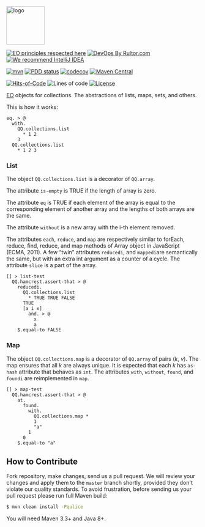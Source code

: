 <img alt="logo" src="https://www.objectionary.com/cactus.svg" height="100px" />

[![EO principles respected here](https://www.elegantobjects.org/badge.svg)](https://www.elegantobjects.org)
[![DevOps By Rultor.com](http://www.rultor.com/b/objectionary/eo-collections)](http://www.rultor.com/p/objectionary/eo-collections)
[![We recommend IntelliJ IDEA](https://www.elegantobjects.org/intellij-idea.svg)](https://www.jetbrains.com/idea/)

[![mvn](https://github.com/objectionary/eo-collections/actions/workflows/mvn.yml/badge.svg?branch=master)](https://github.com/objectionary/eo-collections/actions/workflows/mvn.yml)
[![PDD status](http://www.0pdd.com/svg?name=objectionary/eo-collections)](http://www.0pdd.com/p?name=objectionary/eo-collections)
[![codecov](https://codecov.io/gh/objectionary/eo-collections/branch/master/graph/badge.svg)](https://codecov.io/gh/objectionary/eo-collections)
[![Maven Central](https://img.shields.io/maven-central/v/org.eolang/eo-collections.svg)](https://maven-badges.herokuapp.com/maven-central/org.eolang/eo-collections)

[![Hits-of-Code](https://hitsofcode.com/github/objectionary/eo-collections)](https://hitsofcode.com/view/github/objectionary/eo-collections)
![Lines of code](https://img.shields.io/tokei/lines/github/objectionary/eo-collections)
[![License](https://img.shields.io/badge/license-MIT-green.svg)](https://github.com/objectionary/eo-collections/blob/master/LICENSE.txt)

[EO](https://www.eolang.org) objects for collections. The abstractions of lists, maps, sets, and others.

This is how it works:

```
eq. > @
  with.
    QQ.collections.list
      * 1 2
    3
  QQ.collections.list
    * 1 2 3
```

### List
The object `QQ.collections.list` is a decorator of `QQ.array`.

The attribute `is-empty` is TRUE if the length of array is zero.

The attribute `eq` is TRUE if each element of the array is equal to the corresponding element of another array and the lengths of both arrays are the same.

The attribute `without` is a new array with the i-th element removed.

The attributes `each`, `reduce`, and `map` are respectively similar to forEach, reduce, find, reduce, and map methods of Array object in JavaScript (ECMA, 2011). 
A few “twin” attributes `reducedi`,  and `mappedi`are semantically the same, but with an extra int argument as a counter of a cycle.
The attribute `slice` is a part of the array.

```
[] > list-test
  QQ.hamcrest.assert-that > @
    reducedi.
      QQ.collections.list
        * TRUE TRUE FALSE
      TRUE
      [a i x]
        and. > @
          x
          a
    $.equal-to FALSE
```

### Map

The object `QQ.collections.map` is a decorator of `QQ.array` of pairs (_k_, _v_).
The map ensures that all _k_ are always unique. It is expected that each _k_ has `as-hash` attribute that behaves as `int`.
The attributes `with`, `without`, `found`, and `foundi` are reimplemented in `map`.

```
[] > map-test
  QQ.hamcrest.assert-that > @
    at.
      found.
        with.
          QQ.collections.map *
          1
          "a"
        1
      0
    $.equal-to "a"
```

## How to Contribute

Fork repository, make changes, send us a pull request.
We will review your changes and apply them to the `master` branch shortly,
provided they don't violate our quality standards. To avoid frustration,
before sending us your pull request please run full Maven build:

```bash
$ mvn clean install -Pqulice
```

You will need Maven 3.3+ and Java 8+.

